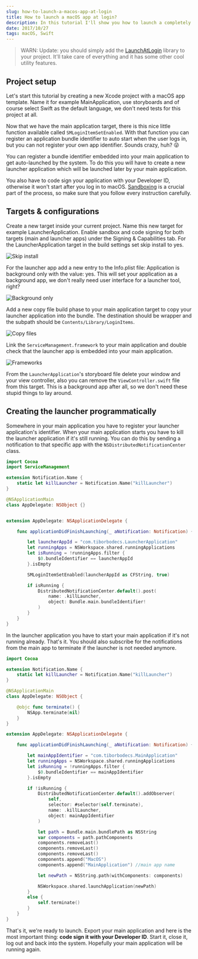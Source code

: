 ```yaml
---
slug: how-to-launch-a-macos-app-at-login
title: How to launch a macOS app at login?
description: In this tutorial I'll show you how to launch a completely sandboxed macOS application on system startup written in Swift.
date: 2017/10/27
tags: macOS, Swift
---
```


> WARN: Update: you should simply add the [LaunchAtLogin](https://github.com/sindresorhus/LaunchAtLogin) library to your project. It'll take care of everything and it has some other cool utility features. 

## Project setup

Let's start this tutorial by creating a new Xcode project with a macOS app template. Name it for example MainApplication, use storyboards and of course select Swift as the default language, we don't need tests for this project at all.

Now that we have the main application target, there is this nice little function available called `SMLoginItemSetEnabled`. With that function you can register an application bundle identifier to auto start when the user logs in, but you can not register your own app identifier. Sounds crazy, huh? 😜

You can register a bundle identifier embedded into your main application to get auto-launched by the system. To do this you will have to create a new launcher application which will be launched later by your main application.

You also have to code sign your application with your Developer ID, otherwise it won't start after you log in to macOS. [Sandboxing](http://blog.timschroeder.net/2012/07/03/the-launch-at-login-sandbox-project/) is a crucial part of the process, so make sure that you follow every instruction carefully.

## Targets & configurations

Create a new target inside your current project. Name this new target for example LauncherApplication. Enable sandbox and code signing for both targets (main and launcher apps) under the Signing & Capabilities tab. For the LauncherApplication target in the build settings set skip install to yes.

![Skip install](skip-install.png)

For the launcher app add a new entry to the Info.plist file: Application is background only with the value: yes. This will set your application as a background app, we don't really need user interface for a launcher tool, right?

![Background only](background-only.png)

Add a new copy file build phase to your main application target to copy your launcher application into the bundle. The destination should be wrapper and the subpath should be `Contents/Library/LoginItems`.

![Copy files](copy-files.png)

Link the `ServiceManagement.framework` to your main application and double check that the launcher app is embedded into your main application.

![Frameworks](frameworks.png)

From the `LauncherApplication`'s storyboard file delete your window and your view controller, also you can remove the `ViewController.swift` file from this target. This is a background app after all, so we don't need these stupid things to lay around.

## Creating the launcher programmatically

Somewhere in your main application you have to register your launcher application's identifier. When your main application starts you have to kill the launcher application if it's still running. You can do this by sending a notification to that specific app with the `NSDistributedNotificationCenter` class.

```swift
import Cocoa
import ServiceManagement

extension Notification.Name {
    static let killLauncher = Notification.Name("killLauncher")
}

@NSApplicationMain
class AppDelegate: NSObject {}


extension AppDelegate: NSApplicationDelegate {

    func applicationDidFinishLaunching(_ aNotification: Notification) {

        let launcherAppId = "com.tiborbodecs.LauncherApplication"
        let runningApps = NSWorkspace.shared.runningApplications
        let isRunning = !runningApps.filter { 
            $0.bundleIdentifier == launcherAppId 
        }.isEmpty

        SMLoginItemSetEnabled(launcherAppId as CFString, true)

        if isRunning {
            DistributedNotificationCenter.default().post(
                name: .killLauncher, 
                object: Bundle.main.bundleIdentifier!
            )
        }
    }
}
```

In the launcher application you have to start your main application if it's not running already. That's it. You should also subscribe for the notifications from the main app to terminate if the launcher is not needed anymore.

```swift
import Cocoa

extension Notification.Name {
    static let killLauncher = Notification.Name("killLauncher")
}

@NSApplicationMain
class AppDelegate: NSObject {

    @objc func terminate() {
        NSApp.terminate(nil)
    }
}

extension AppDelegate: NSApplicationDelegate {

    func applicationDidFinishLaunching(_ aNotification: Notification) {

        let mainAppIdentifier = "com.tiborbodecs.MainApplication"
        let runningApps = NSWorkspace.shared.runningApplications
        let isRunning = !runningApps.filter { 
            $0.bundleIdentifier == mainAppIdentifier 
        }.isEmpty

        if !isRunning {
            DistributedNotificationCenter.default().addObserver(
                self, 
                selector: #selector(self.terminate), 
                name: .killLauncher, 
                object: mainAppIdentifier
            )

            let path = Bundle.main.bundlePath as NSString
            var components = path.pathComponents
            components.removeLast()
            components.removeLast()
            components.removeLast()
            components.append("MacOS")
            components.append("MainApplication") //main app name

            let newPath = NSString.path(withComponents: components)

            NSWorkspace.shared.launchApplication(newPath)
        }
        else {
            self.terminate()
        }
    }
}
```

That's it, we're ready to launch. Export your main application and here is the most important thing: **code sign it with your Developer ID**. Start it, close it, log out and back into the system. Hopefully your main application will be running again.
